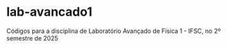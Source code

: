 # lab-avancado1
Códigos para a disciplina de Laboratório Avançado de Física 1 - IFSC, no 2º semestre de 2025

